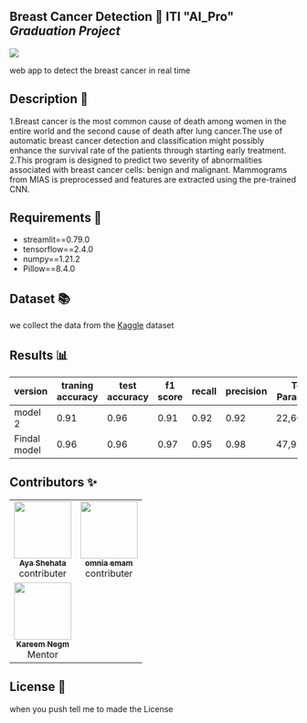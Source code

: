 ## Breast Cancer Detection  🔬 ITI "AI_Pro" ***Graduation Project***
![](app_pic.jpg)

web app to detect the breast cancer in real time 


## Description 🧪

1.Breast cancer is the most common cause of death among
women in the entire world and the second cause of death after lung
cancer.The use of automatic breast cancer detection and classification
might possibly enhance the survival rate of the patients through starting
early treatment.
2.This program is designed to predict two severity of abnormalities associated with breast cancer cells: benign and malignant.
Mammograms from MIAS is preprocessed and features are extracted using the pre-trained CNN.

## Requirements 🦄

- streamlit==0.79.0 
- tensorflow==2.4.0
- numpy==1.21.2
- Pillow==8.4.0

## Dataset 📚
we collect the data from the [Kaggle](
https://www.kaggle.com/kmader/mias-mammography) dataset


## Results 📊



| version | traning accuracy | test accuracy | f1 score | recall  | precision | Total Parameters|
|--------|--------------|-------------|------------|----------|-------------|-------|
|model 2 | 0.91 | 0.96 | 0.91 | 0.92 |0.92|22,665,282|
| Findal model |0.96|0.96|0.97|0.95|0.98 |47,929,410|


## Contributors ✨

<table>
  <tr>
    <td align="center"><a href="https://www.linkedin.com/in/aya-shehata-0a455b1b6/"><img src="https://avatars.githubusercontent.com/u/79415982?v=4" width="100px;" alt=""/><br /><sub><b>Aya Shehata</b></sub></a>
    <br href="#design-corneliusroemer" title="Design">contributer</br>
    <td align="center"><a href="https://www.linkedin.com/in/omnia-imam/"><img src="https://media-exp1.licdn.com/dms/image/C4D03AQElSWM94_UNEA/profile-displayphoto-shrink_200_200/0/1624212144191?e=1646265600&v=beta&t=P4R41lJFKfcBRjc6794Rsf1BlbKIjGoFG0nX9YprBbs" width="100px;" alt=""/><br /><sub><b>omnia emam</b></sub></a>
    <br href="#design-corneliusroemer" title="Design">contributer</br>
    </tr>
    <tr>
    <td align="center"><a href="https://github.com/Kareem-negm"><img src="https://avatars.githubusercontent.com/u/60659601?v=4" width="100px;" alt=""/><br /><sub><b>Kareem Negm</b></sub></a>
    <br href="#design-corneliusroemer" title="Design">Mentor</br>
    </tr>
</table>


## License 🔑

when you push tell me to made the License 





